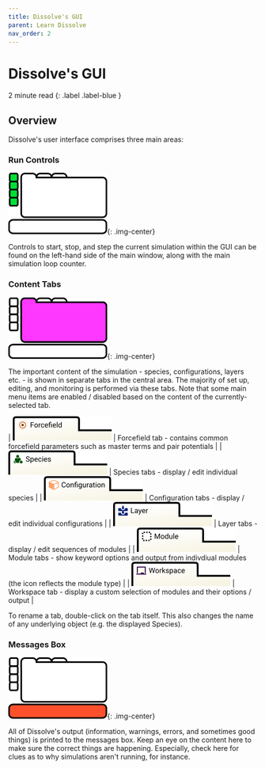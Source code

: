 ```yaml
---
title: Dissolve's GUI
parent: Learn Dissolve
nav_order: 2
---
```

# Dissolve's GUI

2 minute read
{: .label .label-blue }

## Overview
Dissolve's user interface comprises three main areas:

### Run Controls

![Run controls on the left-hand side of the main window](runcontrols.png){: .img-center}

Controls to start, stop, and step the current simulation within the GUI can be found on the left-hand side of the main window, along with the main simulation loop counter.

### Content Tabs

![Content tabs displaying aspects of the current simulation](tabs.png){: .img-center}

The important content of the simulation - species, configurations, layers etc. - is shown in separate tabs in the central area. The majority of set up, editing, and monitoring is performed via these tabs. Note that some main menu items are enabled / disabled based on the content of the currently-selected tab.

| ![Forcefield tab](forcefieldtab.png) | Forcefield tab - contains common forcefield parameters such as master terms and pair potentials |
| ![Species tab](speciestab.png) | Species tabs - display / edit individual species |
| ![Configuration tab](configurationtab.png) | Configuration tabs - display / edit individual configurations |
| ![Layer tab](layertab.png) | Layer tabs - display / edit sequences of modules |
| ![Module tab](moduletab.png) | Module tabs - show keyword options and output from indivdiual modules (the icon reflects the module type) |
| ![Workspace tab](workspacetab.png) | Workspace tab - display a custom selection of modules and their options / output |

To rename a tab, double-click on the tab itself. This also changes the name of any underlying object (e.g. the displayed Species).

### Messages Box

![Messages box](messages.png){: .img-center}

All of Dissolve's output (information, warnings, errors, and sometimes good things) is printed to the messages box. Keep an eye on the content here to make sure the correct things are happening. Especially, check here for clues as to why simulations aren't running, for instance.
